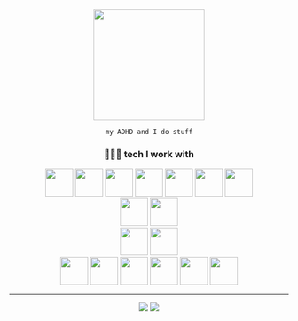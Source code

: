 <div id="header" align="center">

<img src="https://media0.giphy.com/media/Qo2dupDib32rkTY4hX/giphy.gif?cid=ecf05e47tliqyo0wwcx5yr59aesi3d8ymmdpaw4jv7wfj1pd&ep=v1_gifs_related&rid=giphy.gif&ct=s" width="200"/>

    my ADHD and I do stuff

<h3>👩🏻‍💻 tech I work with</h3>

<div>
    <div>
        <img src="https://cdn.jsdelivr.net/gh/devicons/devicon/icons/csharp/csharp-original.svg" width="50"/>
        <img src="https://cdn.jsdelivr.net/gh/devicons/devicon/icons/html5/html5-original-wordmark.svg" width="50"/>
        <img src="https://cdn.jsdelivr.net/gh/devicons/devicon/icons/css3/css3-original-wordmark.svg" width="50"/>
        <img src="https://cdn.jsdelivr.net/gh/devicons/devicon/icons/javascript/javascript-original.svg" width="50"/>
        <img src="https://cdn.jsdelivr.net/gh/devicons/devicon/icons/typescript/typescript-original.svg" width="50"/>
        <img src="https://cdn.jsdelivr.net/gh/devicons/devicon/icons/nodejs/nodejs-original.svg" width="50"/>
        <img src="https://cdn.jsdelivr.net/gh/devicons/devicon/icons/go/go-original-wordmark.svg" width="50"/>
    </div>
    <div>
        <img src="https://cdn.jsdelivr.net/gh/devicons/devicon/icons/svelte/svelte-original-wordmark.svg" width="50"/>
        <img src="https://cdn.jsdelivr.net/gh/devicons/devicon/icons/tailwindcss/tailwindcss-original-wordmark.svg" width="50"/>
    </div>
    <div>
        <img src="https://cdn.jsdelivr.net/gh/devicons/devicon/icons/sqlite/sqlite-original.svg" width="50"/>
        <img src="https://cdn.jsdelivr.net/gh/devicons/devicon/icons/postgresql/postgresql-original.svg" width="50"/>
    </div>
    <div>
        <img src="https://cdn.jsdelivr.net/gh/devicons/devicon/icons/git/git-original.svg" width="50"/>
        <img src="https://cdn.jsdelivr.net/gh/devicons/devicon/icons/ansible/ansible-original.svg" width="50"/>
        <img src="https://cdn.jsdelivr.net/gh/devicons/devicon/icons/docker/docker-original-wordmark.svg" width="50"/>
        <img src="https://cdn.jsdelivr.net/gh/devicons/devicon/icons/kubernetes/kubernetes-plain-wordmark.svg" width="50"/>
        <img src="https://cdn.jsdelivr.net/gh/devicons/devicon/icons/terraform/terraform-original-wordmark.svg" width="50"/>
        <img src="https://cdn.jsdelivr.net/gh/devicons/devicon/icons/packer/packer-original-wordmark.svg" width="50" />
    </div>
    <hr/>
    <div>
        <img src="https://github-readme-stats.vercel.app/api?username=cethien&show_icons=true&theme=synthwave"/>
        <img src="https://github-readme-stats.vercel.app/api/top-langs/?username=cethien&layout=compact&theme=synthwave"/>
    </div>

</div>
